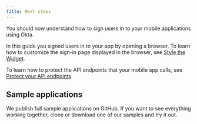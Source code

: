 ```yaml
---
title: Next steps
---
```

You should now understand how to sign users in to your mobile applications using Okta.

In this guide you signed users in to your app by opening a browser. To learn how to customize the sign-in page displayed in the browser, see [Style the Widget](/docs/guides/style-the-widget/style-okta-hosted/).

To learn how to protect the API endpoints that your mobile app calls, see [Protect your API endpoints](/docs/guides/protect-your-api/).

## Sample applications

We publish full sample applications on GitHub. If you want to see everything working together, clone or download one of our samples and try it out.

<StackSelector snippet="samples"/>
